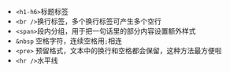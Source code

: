 * `<h1-h6>`标题标签
* `<br />`换行标签，多个换行标签可产生多个空行
* `<span>`段内分组，用于把一句话里的部分内容设置额外样式
* `&nbsp` 空格字符，连续空格用`;`相连
* `<pre>` 预留格式，文本中的换行和空格都会保留，这种方法最方便啦
* `<hr />`水平线
